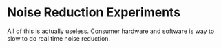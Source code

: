 # Noise Reduction Experiments

All of this is actually useless. Consumer hardware and software is way to slow to do real time noise reduction.

